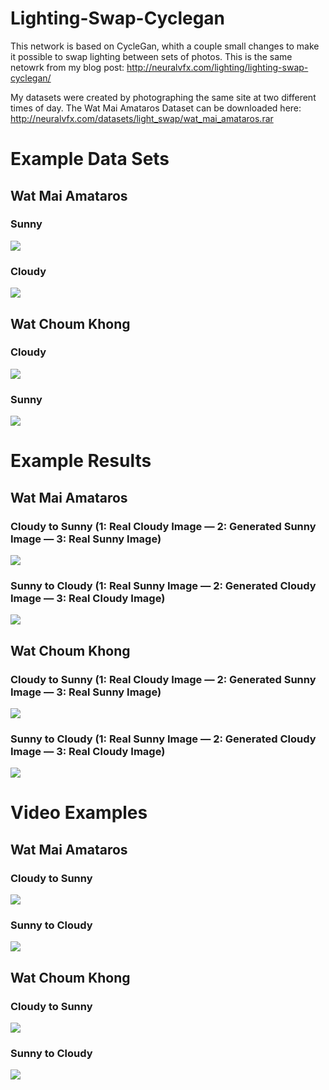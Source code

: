 # Lighting-Swap-Cyclegan
This network is based on CycleGan, whith a couple small changes to make it possible to swap lighting between sets of photos. This is the same netowrk from my blog post: http://neuralvfx.com/lighting/lighting-swap-cyclegan/

My datasets were created by photographing the same site at two different times of day. The Wat Mai Amataros Dataset can be downloaded here: http://neuralvfx.com/datasets/light_swap/wat_mai_amataros.rar

# Example Data Sets
## Wat Mai Amataros
### Sunny
![](examples/bk_setA.png)
### Cloudy
![](examples/bk_setB.png)
## Wat Choum Khong
### Cloudy
![](examples/set_A1.png)
### Sunny
![](examples/set_B1.png)

# Example Results
## Wat Mai Amataros
### Cloudy to Sunny (1: Real Cloudy Image — 2: Generated Sunny Image — 3: Real Sunny Image)
![](examples/bankok_pred_A5.png)
### Sunny to Cloudy (1: Real Sunny Image — 2: Generated Cloudy Image — 3: Real Cloudy Image)
![](examples/bankok_pred_B3.png)
## Wat Choum Khong
### Cloudy to Sunny (1: Real Cloudy Image — 2: Generated Sunny Image — 3: Real Sunny Image)
![](examples/luang_pred_A12.png)
### Sunny to Cloudy (1: Real Sunny Image — 2: Generated Cloudy Image — 3: Real Cloudy Image)
![](examples/luang_pred_B13.png)

# Video Examples
## Wat Mai Amataros
### Cloudy to Sunny
![](examples/bk_video_A2.gif)
### Sunny to Cloudy
![](examples/bk_video_B3.gif)
## Wat Choum Khong
### Cloudy to Sunny
![](examples/luang_video_C.gif)
### Sunny to Cloudy
![](examples/luang_video_A.gif)
